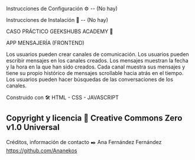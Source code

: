 Instrucciones de Configuración ⚙️ -- (No hay)

Instrucciones de Instalación 🔧 -- (No hay)

CASO PRÁCTICO GEEKSHUBS ACADEMY 🚀

APP MENSAJERÍA (FRONTEND)

Los usuarios pueden crear canales de comunicación.
Los usuarios pueden escribir mensajes en los canales creados.
Los mensajes muestran la fecha y la hora en la que han sido creados.
Cada canal muestra sus mensajes y tiene su propio histórico de mensajes scrollable hacia atrás en el tiempo.
Los usuarios pueden hacer búsquedas de las conversaciones de los canales.

Construido con 🛠️
HTML - CSS - JAVASCRIPT

Copyright y licencia 📄
Creative Commons Zero v1.0 Universal
-
Créditos, información de contacto ✒️
Ana Fernández Fernández
https://github.com/Ananekos
